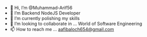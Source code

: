 - 👋 Hi, I’m @Muhammad-Arif56
- 👀 I’m Backend NodeJS Developer
- 🌱 I’m currently polishing my skills
- 💞️ I’m looking to collaborate in ... World of Software Engineering
- 📫 How to reach me ... aafibaloch654@gmail.com

<!---
Muhammad-Arif56/Muhammad-Arif56 is a ✨ special ✨ repository because its `README.md` (this file) appears on your GitHub profile.
You can click the Preview link to take a look at your changes.
--->
